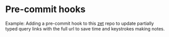 # Pre-commit hooks

Example: Adding a pre-commit hook to this [zet](q=zet) repo to update partially typed query links with the full url to save time and keystrokes making notes.
